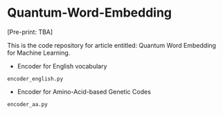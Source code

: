 # Quantum-Word-Embedding
[Pre-print: TBA]

This is the code repository for article entitled: Quantum Word Embedding for Machine Learning.

- Encoder for English vocabulary
```
encoder_english.py
```

- Encoder for Amino-Acid-based Genetic Codes
```
encoder_aa.py
```
